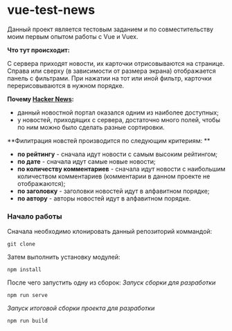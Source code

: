 # vue-test-news

Данный проект является тестовым заданием и по совместительству моим первым опытом работы с Vue и Vuex.


**Что тут происходит:**

С сервера приходят новости, их карточки отрисовываются на странице. Справа или сверху (в зависимости от размера экрана) отображается панель с фильтрами. При нажатии на тот или иной фильтр, карточки перерисовываются в нужном порядке.

**Почему [Hacker News](https://news.ycombinator.com/news):**

- данный новостной портал оказался одним из наиболее доступных;
- у новостей, приходящих с сервера, достаточно много полей, чтобы по ним можно было сделать разные сортировки.

**Филитрация новстей производится по следующим критериям: **
- **по рейтингу** - сначала идут новости с самым высоким рейтингом;
- **по дате** - сначала идут самые новые новости;
- **по количеству комментариев** - сначала идут новости с наибольшим количеством комментариев (комментарии в данном проекте не отображаются);
- **по заголовку** - заголовки новостей идут в алфавитном порядке;
- **по автору** - авторы новостей идут в алфавитном порядке.

### Начало работы
Сначала необходимо клонировать данный репозиторий коммандой:
```
git clone
```
Затем выполнить установку модулей:
```
npm install
```
После чего запустить одну из сборок:
*Запуск сборки для разработки*
```
npm run serve
```
*Запуск итоговой сборки проекта для разработки*
```
npm run build
```
